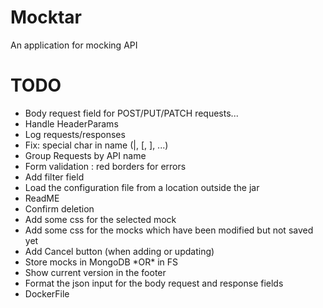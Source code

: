# Mocktar
An application for mocking API

# TODO

<ul>
<li>Body request field for POST/PUT/PATCH requests...</li>
<li>Handle HeaderParams</li>
<li>Log requests/responses</li>
<li>Fix: special char in name (|, [, ], ...)</li>
<li>Group Requests by API name</li>
<li>Form validation : red borders for errors</li>
<li>Add filter field</li>
<li>Load the configuration file from a location outside the jar</li>
<li>ReadME</li>
<li>Confirm deletion</li>
<li>Add some css for the selected mock</li>
<li>Add some css for the mocks which have been modified but not saved yet</li>
<li>Add Cancel button (when adding or updating)</li>
<li>Store mocks in MongoDB *OR* in FS</li>
<li>Show current version in the footer</li>
<li>Format the json input for the body request and response fields</li>
<li>DockerFile</li>
</ul>
